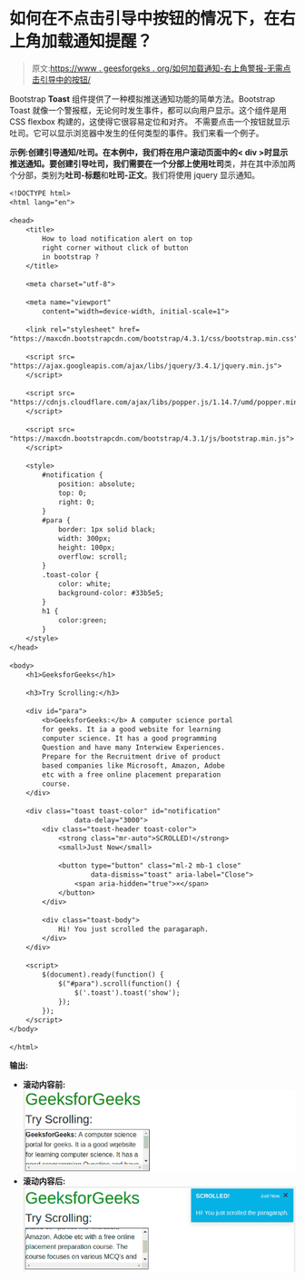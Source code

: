 # 如何在不点击引导中按钮的情况下，在右上角加载通知提醒？

> 原文:[https://www . geesforgeks . org/如何加载通知-右上角警报-无需点击引导中的按钮/](https://www.geeksforgeeks.org/how-to-load-notification-alert-on-top-right-corner-without-click-of-button-in-bootstrap/)

Bootstrap **Toast** 组件提供了一种模拟推送通知功能的简单方法。Bootstrap Toast 就像一个警报框，无论何时发生事件，都可以向用户显示。这个组件是用 CSS flexbox 构建的，这使得它很容易定位和对齐。
不需要点击一个按钮就显示吐司。它可以显示浏览器中发生的任何类型的事件。我们来看一个例子。

**示例:**创建引导通知/吐司。在本例中，我们将在用户滚动页面中的< div >时显示推送通知。要创建引导吐司，我们需要在一个分部上使用**吐司**类，并在其中添加两个分部，类别为**吐司-标题**和**吐司-正文**。我们将使用 jquery 显示通知。

```
<!DOCTYPE html>
<html lang="en">

<head>
    <title>
        How to load notification alert on top
        right corner without click of button 
        in bootstrap ?
    </title>

    <meta charset="utf-8">

    <meta name="viewport"
        content="width=device-width, initial-scale=1">

    <link rel="stylesheet" href=
"https://maxcdn.bootstrapcdn.com/bootstrap/4.3.1/css/bootstrap.min.css">

    <script src=
"https://ajax.googleapis.com/ajax/libs/jquery/3.4.1/jquery.min.js">
    </script>

    <script src=
"https://cdnjs.cloudflare.com/ajax/libs/popper.js/1.14.7/umd/popper.min.js">
    </script>

    <script src=
"https://maxcdn.bootstrapcdn.com/bootstrap/4.3.1/js/bootstrap.min.js">
    </script>

    <style>
        #notification {
            position: absolute;
            top: 0;
            right: 0;
        }
        #para {
            border: 1px solid black;
            width: 300px;
            height: 100px;
            overflow: scroll;
        }
        .toast-color {
            color: white;
            background-color: #33b5e5;
        }
        h1 {
            color:green;
        }
    </style>
</head>

<body>
    <h1>GeeksforGeeks</h1>

    <h3>Try Scrolling:</h3>

    <div id="para">
        <b>GeeksforGeeks:</b> A computer science portal
        for geeks. It ia a good website for learning
        computer science. It has a good programming
        Question and have many Interwiew Experiences.
        Prepare for the Recruitment drive of product
        based companies like Microsoft, Amazon, Adobe
        etc with a free online placement preparation
        course.
    </div>

    <div class="toast toast-color" id="notification"
                data-delay="3000">
        <div class="toast-header toast-color">
            <strong class="mr-auto">SCROLLED!</strong>
            <small>Just Now</small>

            <button type="button" class="ml-2 mb-1 close"
                    data-dismiss="toast" aria-label="Close">
                <span aria-hidden="true">×</span>
            </button>
        </div>

        <div class="toast-body">
            Hi! You just scrolled the paragaraph.
        </div>
    </div>

    <script>
        $(document).ready(function() {
            $("#para").scroll(function() {
                $('.toast').toast('show');
            });
        });
    </script>
</body>

</html>
```

**输出:**

*   **滚动内容前:**
    ![](img/4a74f837069dd05c73ddccb8e89e1397.png)
*   **滚动内容后:**
    ![](img/2508eeac14e42042b82bb463fe51af5f.png)